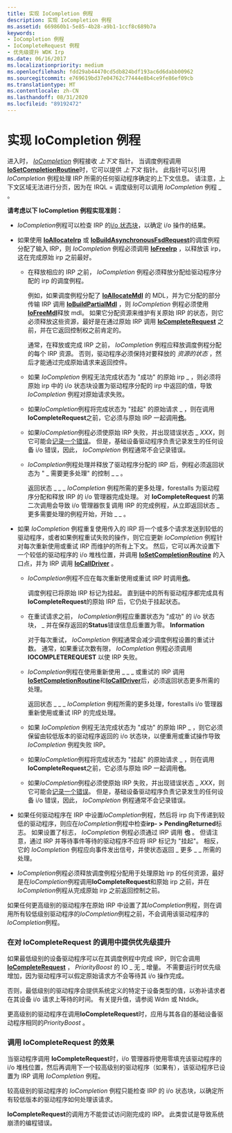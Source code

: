 ```yaml
---
title: 实现 IoCompletion 例程
description: 实现 IoCompletion 例程
ms.assetid: 669860b1-5e85-4b28-a9b1-1ccf8c689b7a
keywords:
- IoCompletion 例程
- IoCompleteRequest 例程
- 优先级提升 WDK Irp
ms.date: 06/16/2017
ms.localizationpriority: medium
ms.openlocfilehash: fdd29ab44470cd5db824bdf193ac6d6dabb00962
ms.sourcegitcommit: e769619bd37e04762c77444e8b4ce9fe86ef09cb
ms.translationtype: MT
ms.contentlocale: zh-CN
ms.lasthandoff: 08/31/2020
ms.locfileid: "89192472"
---
```

# <a name="implementing-an-iocompletion-routine"></a>实现 IoCompletion 例程





进入时， [*IoCompletion*](/windows-hardware/drivers/ddi/wdm/nc-wdm-io_completion_routine) 例程接收 *上下文* 指针。 当调度例程调用 [**IoSetCompletionRoutine**](/windows-hardware/drivers/ddi/wdm/nf-wdm-iosetcompletionroutine)时，它可以提供 *上下文* 指针。 此指针可以引用 *IoCompletion* 例程处理 IRP 所需的任何驱动程序确定的上下文信息。 请注意，上下文区域无法进行分页，因为在 IRQL = 调度级别可以调用 *IoCompletion* 例程 \_ 。

**请考虑以下 IoCompletion 例程实现准则：**

-   *IoCompletion*例程可以检查 IRP 的[i/o 状态块](i-o-status-blocks.md)，以确定 i/o 操作的结果。

-   如果使用 [**IoAllocateIrp**](/windows-hardware/drivers/ddi/wdm/nf-wdm-ioallocateirp) 或 [**IoBuildAsynchronousFsdRequest**](/windows-hardware/drivers/ddi/wdm/nf-wdm-iobuildasynchronousfsdrequest)的调度例程分配了输入 IRP，则 *IoCompletion* 例程必须调用 [**IoFreeIrp**](/windows-hardware/drivers/ddi/wdm/nf-wdm-iofreeirp) ，以释放该 irp，这在完成原始 irp 之前最好。

    -   在释放相应的 IRP 之前， *IoCompletion* 例程必须释放分配给驱动程序分配的 irp 的调度例程。

        例如，如果调度例程分配了 [**IoAllocateMdl**](/windows-hardware/drivers/ddi/wdm/nf-wdm-ioallocatemdl) 的 MDL，并为它分配的部分传输 IRP 调用 [**IoBuildPartialMdl**](/windows-hardware/drivers/ddi/wdm/nf-wdm-iobuildpartialmdl) ，则 *IoCompletion* 例程必须使用 [**IoFreeMdl**](/windows-hardware/drivers/ddi/wdm/nf-wdm-iofreemdl)释放 mdl。 如果它分配资源来维护有关原始 IRP 的状态，则它必须释放这些资源，最好是在通过原始 IRP 调用 [**IoCompleteRequest**](/windows-hardware/drivers/ddi/wdm/nf-wdm-iocompleterequest) 之前，并在它返回控制权之前肯定的。

        通常，在释放或完成 IRP 之前， *IoCompletion* 例程应释放调度例程分配的每个 IRP 资源。 否则，驱动程序必须保持对要释放的 *资源的状态* ，然后才能通过完成原始请求来返回控件。

    -   如果 *IoCompletion* 例程无法完成状态为 "成功" 的原始 irp \_ ，则必须将原始 irp 中的 i/o 状态块设置为驱动程序分配的 irp 中返回的值，导致 *IoCompletion* 例程对原始请求失败。

    -   如果*IoCompletion*例程将完成状态为 "挂起" 的原始请求 \_ ，则在调用**IoCompleteRequest**之前，它必须与原始 IRP 一起调用[**也**](/windows-hardware/drivers/ddi/wdm/nf-wdm-iomarkirppending)。

    -   如果*IoCompletion*例程必须使原始 IRP 失败，并出现错误状态 \_ *XXX*，则它可能会[记录一个错误](logging-errors.md)。 但是，基础设备驱动程序负责记录发生的任何设备 i/o 错误，因此， *IoCompletion* 例程通常不会记录错误。

    -   *IoCompletion*例程处理并释放了驱动程序分配的 IRP 后，例程必须返回状态为 " \_ 需要更多处理" 的控制 \_ \_ 。

        返回状态 \_ \_ \_ *IoCompletion* 例程所需的更多处理，forestalls 为驱动程序分配和释放 IRP 的 i/o 管理器完成处理。 对 **IoCompleteRequest** 的第二次调用会导致 i/o 管理器恢复调用 IRP 的完成例程，从立即返回状态 \_ 更多需要处理的例程开始，开始 \_ \_ 。

-   如果 *IoCompletion* 例程重复使用传入的 IRP 将一个或多个请求发送到较低的驱动程序，或者如果例程重试失败的操作，则它应更新 *IoCompletion* 例程针对每次重新使用或重试 IRP 而维护的所有上下文。 然后，它可以再次设置下一个较低的驱动程序的 i/o 堆栈位置，并调用 [**IoSetCompletionRoutine**](/windows-hardware/drivers/ddi/wdm/nf-wdm-iosetcompletionroutine) 的入口点，并为 IRP 调用 [**IoCallDriver**](/windows-hardware/drivers/ddi/wdm/nf-wdm-iocalldriver) 。

    -   *IoCompletion*例程不应在每次重新使用或重试 IRP 时调用[**也**](/windows-hardware/drivers/ddi/wdm/nf-wdm-iomarkirppending)。

        调度例程已将原始 IRP 标记为挂起。 直到链中的所有驱动程序都完成具有 **IoCompleteRequest**的原始 IRP 后，它仍处于挂起状态。

    -   在重试请求之前， *IoCompletion*例程应重置状态为 "成功" 的 i/o 状态块， \_ 并在保存返回的**Status**错误信息后重置为零。 **Information**

        对于每次重试， *IoCompletion* 例程通常会减少调度例程设置的重试计数。 通常，如果重试次数有限， *IoCompletion* 例程必须调用 **IOCOMPLETEREQUEST** 以使 IRP 失败。

    -   *IoCompletion*例程在使用重新使用 \_ \_ \_ 或重试的 IRP 调用[**IoSetCompletionRoutine**](/windows-hardware/drivers/ddi/wdm/nf-wdm-iosetcompletionroutine)和[**IoCallDriver**](/windows-hardware/drivers/ddi/wdm/nf-wdm-iocalldriver)后，必须返回状态更多所需的处理。

        返回状态 \_ \_ \_ *IoCompletion* 例程所需的更多处理，forestalls i/o 管理器重新使用或重试 IRP 的完成处理。

    -   如果 *IoCompletion* 例程无法完成状态为 "成功" 的原始 IRP \_ ，则它必须保留由较低版本的驱动程序返回的 i/o 状态块，以便重用或重试操作导致 *IoCompletion* 例程失败 IRP。

    -   如果*IoCompletion*例程将完成状态为 "挂起" 的原始请求 \_ ，则在调用**IoCompleteRequest**之前，它必须与原始 IRP 一起调用**也**。
    -   如果*IoCompletion*例程必须使原始 IRP 失败，并出现错误状态 \_ *XXX*，则它可能会[记录一个错误](logging-errors.md)。 但是，基础设备驱动程序负责记录发生的任何设备 i/o 错误，因此， *IoCompletion* 例程通常不会记录错误。

-   如果任何驱动程序在 IRP 中设置*IoCompletion*例程，然后将 irp 向下传递到较低的驱动程序，则应在*IoCompletion*例程中检查**irp- &gt; PendingReturned**标志。 如果设置了标志， *IoCompletion* 例程必须通过 IRP 调用 **也** 。 但请注意，通过 IRP 并等待事件等待的驱动程序不应将 IRP 标记为 "挂起"。 相反，它的 *IoCompletion* 例程应向事件发出信号，并使状态返回 \_ 更多 \_ \_ 所需的处理。

-   *IoCompletion*例程必须释放调度例程分配用于处理原始 irp 的任何资源，最好是在*IoCompletion*例程调用**IoCompleteRequest**和原始 irp 之前，并在*IoCompletion*例程从完成原始 irp 之前返回控制之前。

如果任何更高级别的驱动程序在原始 IRP 中设置了其*IoCompletion*例程，则在调用所有较低级别驱动程序的*IoCompletion*例程之前，不会调用该驱动程序的*IoCompletion*例程。

### <a name="supplying-a-priority-boost-in-calls-to-iocompleterequest"></a>在对 IoCompleteRequest 的调用中提供优先级提升

如果最低级别的设备驱动程序可以在其调度例程中完成 IRP，则它会调用 [**IoCompleteRequest**](/windows-hardware/drivers/ddi/wdm/nf-wdm-iocompleterequest) ， *PriorityBoost* 的 IO \_ 无 \_ 增量。 不需要运行时优先级增加，因为驱动程序可以假定原始请求方不会等待其 i/o 操作完成。

否则，最低级别的驱动程序会提供系统定义的特定于设备类型的值，以弥补请求者在其设备 i/o 请求上等待的时间。 有关提升值，请参阅 Wdm 或 Ntddk。

更高级别的驱动程序在调用**IoCompleteRequest**时，应用与其各自的基础设备驱动程序相同的*PriorityBoost* 。

### <a name="effect-of-calling-iocompleterequest"></a>调用 IoCompleteRequest 的效果

当驱动程序调用 **IoCompleteRequest**时，i/o 管理器将使用零填充该驱动程序的 i/o 堆栈位置，然后再调用下一个较高级别的驱动程序（如果有），该驱动程序已设置为 IRP 调用 *IoCompletion* 例程。

较高级别的驱动程序的 *IoCompletion* 例程只能检查 IRP 的 i/o 状态块，以确定所有较低版本的驱动程序如何处理该请求。

**IoCompleteRequest**的调用方不能尝试访问刚完成的 IRP。 此类尝试是导致系统崩溃的编程错误。

 


